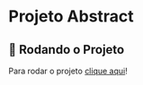 # Projeto Abstract
## 🔗 Rodando o Projeto
Para rodar o projeto <a href="https://rafael-vas.github.io/Projeto-SpaceX/" target="_blank">clique aqui</a>!
